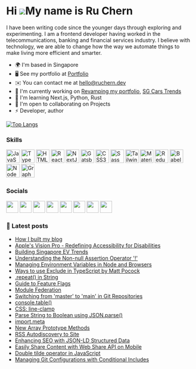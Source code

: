 Hi ![](https://user-images.githubusercontent.com/18350557/176309783-0785949b-9127-417c-8b55-ab5a4333674e.gif)My name is Ru Chern
================================================================================================================================

I have been writing code since the younger days through exploring and experimenting. I am a frontend developer having worked in the telecommunications, banking and financial services industry. I believe with technology, we are able to change how the way we automate things to make living more efficient and smarter.

* 🌍  I'm based in Singapore
* 🖥️  See my portfolio at [Portfolio](http://ruchern.dev)
* ✉️  You can contact me at [hello@ruchern.dev](mailto:hello@ruchern.dev)
* 🚀  I'm currently working on [Revamping my portfolio](http://ruchern.dev), [SG Cars Trends](https://sgcarstrends.com)
* 🧠  I'm learning Next.js, Python, Rust
* 🤝  I'm open to collaborating on Projects
* ⚡  Developer, author

[![Top Langs](https://github-readme-stats-jade-phi-98.vercel.app/api/top-langs/?username=ruchernchong&layout=compact&theme=dark&size_weight=0.5&count_weight=0.5)](https://github.com/ruchernchong/github-readme-stats)

### Skills  

<p align="left"> <a href="https://developer.mozilla.org/en-US/docs/Web/JavaScript" target="_blank" rel="noreferrer"><img src="https://raw.githubusercontent.com/danielcranney/readme-generator/main/public/icons/skills/javascript-colored.svg" width="36" height="36" alt="JavaScript" /></a> <a href="https://www.typescriptlang.org/" target="_blank" rel="noreferrer"><img src="https://raw.githubusercontent.com/danielcranney/readme-generator/main/public/icons/skills/typescript-colored.svg" width="36" height="36" alt="TypeScript" /></a> <a href="https://developer.mozilla.org/en-US/docs/Glossary/HTML5" target="_blank" rel="noreferrer"><img src="https://raw.githubusercontent.com/danielcranney/readme-generator/main/public/icons/skills/html5-colored.svg" width="36" height="36" alt="HTML5" /></a> <a href="https://reactjs.org/" target="_blank" rel="noreferrer"><img src="https://raw.githubusercontent.com/danielcranney/readme-generator/main/public/icons/skills/react-colored.svg" width="36" height="36" alt="React" /></a> <a href="https://nextjs.org/docs" target="_blank" rel="noreferrer"><img src="https://raw.githubusercontent.com/danielcranney/readme-generator/main/public/icons/skills/nextjs-colored.svg" width="36" height="36" alt="NextJs" /></a> <a href="https://www.gatsbyjs.com/" target="_blank" rel="noreferrer"><img src="https://raw.githubusercontent.com/danielcranney/readme-generator/main/public/icons/skills/gatsby-colored.svg" width="36" height="36" alt="Gatsby" /></a> <a href="https://www.w3.org/TR/CSS/#css" target="_blank" rel="noreferrer"><img src="https://raw.githubusercontent.com/danielcranney/readme-generator/main/public/icons/skills/css3-colored.svg" width="36" height="36" alt="CSS3" /></a> <a href="https://sass-lang.com/" target="_blank" rel="noreferrer"><img src="https://raw.githubusercontent.com/danielcranney/readme-generator/main/public/icons/skills/sass-colored.svg" width="36" height="36" alt="Sass" /></a> <a href="https://tailwindcss.com/" target="_blank" rel="noreferrer"><img src="https://raw.githubusercontent.com/danielcranney/readme-generator/main/public/icons/skills/tailwindcss-colored.svg" width="36" height="36" alt="TailwindCSS" /></a> <a href="https://mui.com/" target="_blank" rel="noreferrer"><img src="https://raw.githubusercontent.com/danielcranney/readme-generator/main/public/icons/skills/materialui-colored.svg" width="36" height="36" alt="Material UI" /></a> <a href="https://redux.js.org/" target="_blank" rel="noreferrer"><img src="https://raw.githubusercontent.com/danielcranney/readme-generator/main/public/icons/skills/redux-colored.svg" width="36" height="36" alt="Redux" /></a> <a href="https://babeljs.io/" target="_blank" rel="noreferrer"><img src="https://raw.githubusercontent.com/danielcranney/readme-generator/main/public/icons/skills/babel-colored.svg" width="36" height="36" alt="Babel" /></a> <a href="https://nodejs.org/en/" target="_blank" rel="noreferrer"><img src="https://raw.githubusercontent.com/danielcranney/readme-generator/main/public/icons/skills/nodejs-colored.svg" width="36" height="36" alt="NodeJS" /></a> <a href="https://graphql.org/" target="_blank" rel="noreferrer"><img src="https://raw.githubusercontent.com/danielcranney/readme-generator/main/public/icons/skills/graphql-colored.svg" width="36" height="36" alt="GraphQL" /></a> </p> 

### Socials

<p align="left"> <a href="https://www.dev.to/ruchernchong" target="_blank" rel="noreferrer"><img src="https://raw.githubusercontent.com/danielcranney/readme-generator/main/public/icons/socials/devdotto.svg" width="32" height="32" /></a> <a href="https://www.github.com/ruchernchong" target="_blank" rel="noreferrer"><img src="https://raw.githubusercontent.com/danielcranney/readme-generator/main/public/icons/socials/github.svg" width="32" height="32" /></a> <a href="https://ruchernchong.hashnode.dev" target="_blank" rel="noreferrer"><img src="https://raw.githubusercontent.com/danielcranney/readme-generator/main/public/icons/socials/hashnode.svg" width="32" height="32" /></a> <a href="https://www.linkedin.com/in/ruchernchong" target="_blank" rel="noreferrer"><img src="https://raw.githubusercontent.com/danielcranney/readme-generator/main/public/icons/socials/linkedin.svg" width="32" height="32" /></a> <a href="http://www.medium.com/ruchernchong" target="_blank" rel="noreferrer"><img src="https://raw.githubusercontent.com/danielcranney/readme-generator/main/public/icons/socials/medium.svg" width="32" height="32" /></a> <a href="https://www.stackoverflow.com/users/4031163/ru-chern-chong" target="_blank" rel="noreferrer"><img src="https://raw.githubusercontent.com/danielcranney/readme-generator/main/public/icons/socials/stackoverflow.svg" width="32" height="32" /></a> <a href="https://ruchern.dev/feed.xml" target="_blank" rel="noreferrer"><img src="https://raw.githubusercontent.com/danielcranney/readme-generator/main/public/icons/socials/rss.svg" width="32" height="32" /></a> <a href="https://www.twitter.com/ruchernchong" target="_blank" rel="noreferrer"><img src="https://raw.githubusercontent.com/danielcranney/readme-generator/main/public/icons/socials/twitter.svg" width="32" height="32" /></a></p>

### 📝 Latest posts
<!-- BLOG-POST-LIST:START -->
- [How I built my blog](https://ruchern.dev/posts/how-i-built-my-blog)
- [Apple&#39;s Vision Pro - Redefining Accessibility for Disabilities](https://ruchern.dev/posts/apples-vision-pro-redefining-accessibility-for-disabilities)
- [Building Singapore EV Trends](https://ruchern.dev/posts/building-singapore-ev-trends)
- [Understanding the Non-null Assertion Operator &#39;!&#39;](https://ruchern.dev/posts/understanding-non-null-assertion-operator)
- [Managing Environment Variables in Node and Browsers](https://ruchern.dev/posts/managing-environment-variables-in-node-and-browsers)
- [Ways to use Exclude in TypeScript by Matt Pocock](https://ruchern.dev/journals/ways-to-use-exclude-in-typescript)
- [.repeat&lpar;&rpar; in String](https://ruchern.dev/journals/repeat-in-string)
- [Guide to Feature Flags](https://ruchern.dev/posts/guide-to-feature-flags)
- [Module Federation](https://ruchern.dev/journals/module-federation)
- [Switching from &#39;master&#39; to &#39;main&#39; in Git Repositories](https://ruchern.dev/posts/switching-from-master-to-main-in-git-repositories)
- [console.table&lpar;&rpar;](https://ruchern.dev/journals/console-table)
- [CSS: line-clamp](https://ruchern.dev/journals/css-line-clamp)
- [Parse String to Boolean using JSON.parse&lpar;&rpar;](https://ruchern.dev/journals/parse-string-to-boolean-using-json-parse)
- [import.meta](https://ruchern.dev/journals/import-meta)
- [New Array Prototype Methods](https://ruchern.dev/journals/new-array-prototype-methods)
- [RSS Autodiscovery to Site](https://ruchern.dev/journals/rss-autodiscovery-to-site)
- [Enhancing SEO with JSON-LD Structured Data](https://ruchern.dev/posts/enhancing-seo-with-json-ld-structured-data)
- [Easily Share Content with Web Share API on Mobile](https://ruchern.dev/posts/easily-share-content-with-web-share-api-on-mobile)
- [Double tilde operator in JavaScript](https://ruchern.dev/journals/double-tilde-operator-in-javascript)
- [Managing Git Configurations with Conditional Includes](https://ruchern.dev/posts/managing-git-configurations-with-conditional-includes)
<!-- BLOG-POST-LIST:END -->
